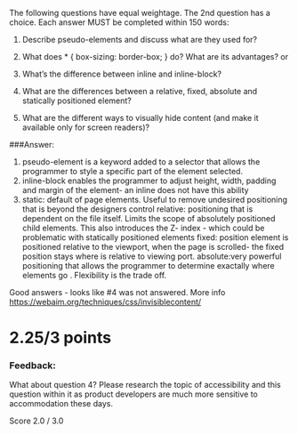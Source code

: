 The following questions have equal weightage. The 2nd question has a choice. Each answer MUST be completed within 150 words:

1. Describe pseudo-elements and discuss what are they used for?


2. What does * { box-sizing: border-box; } do? What are its advantages?
or
2. What’s the difference between inline and inline-block?


3. What are the differences between a relative, fixed, absolute and statically positioned element?

4. What are the different ways to visually hide content (and make it available only for screen readers)?


###Answer:
1. pseudo-element is a keyword added to a selector that allows the programmer to style a specific 
part of the element selected.  
2. inline-block enables the programmer to adjust height, width, padding and margin of the element- an inline does not have this ability 
3.  static: default of page elements.  Useful to remove undesired positioning that is beyond the designers control
    relative: positioning that is dependent on the file itself. Limits the scope of absolutely positioned child elements.    This also introduces the Z- index - which could be problematic with statically positioned elements
    fixed: position element is positioned relative to the viewport, when the page is scrolled- the fixed position stays where is relative to viewing port. 
    absolute:very powerful positioning that allows the programmer to determine exactally where elements go . Flexibility is the trade off. 

Good answers - looks like #4 was not answered. More info https://webaim.org/techniques/css/invisiblecontent/

2.25/3 points
=======
### Feedback:

What about question 4?  Please research the topic of accessibility and this question within it as product developers are much more sensitive to accommodation these days.

Score 2.0 / 3.0
